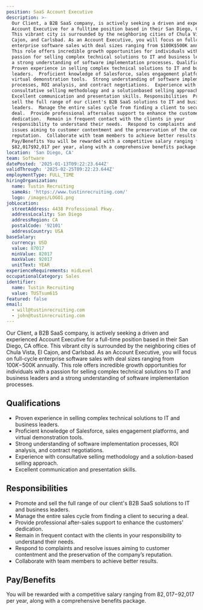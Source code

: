 ```yaml
---
position: SaaS Account Executive
description: >-
  Our Client, a B2B SaaS company, is actively seeking a driven and experienced
  Account Executive for a fulltime position based in their San Diego, CA office.
  This vibrant city is surrounded by the neighboring cities of Chula Vista, El
  Cajon, and Carlsbad. As an Account Executive, you will focus on fullcycle
  enterprise software sales with deal sizes ranging from $100K$500K annually.
  This role offers incredible growth opportunities for individuals with a
  passion for selling complex technical solutions to IT and business leaders and
  a strong understanding of software implementation processes. Qualifications 
  Proven experience in selling complex technical solutions to IT and business
  leaders.  Proficient knowledge of Salesforce, sales engagement platforms, and
  virtual demonstration tools.  Strong understanding of software implementation
  processes, ROI analysis, and contract negotiations.  Experience with
  consultative selling methodology and a solutionbased selling approach. 
  Excellent communication and presentation skills. Responsibilities  Promote and
  sell the full range of our client's B2B SaaS solutions to IT and business
  leaders.  Manage the entire sales cycle from finding a client to securing a
  deal.  Provide professional aftersales support to enhance the customers’
  dedication.  Remain in frequent contact with the clients in your
  responsibility to understand their needs.  Respond to complaints and resolve
  issues aiming to customer contentment and the preservation of the company’s
  reputation.  Collaborate with team members to achieve better results.
  Pay/Benefits You will be rewarded with a competitive salary ranging from
  $82,017$92,017 per year, along with a comprehensive benefits package.
location: 'San Diego, CA'
team: Software
datePosted: '2025-01-13T09:22:23.644Z'
validThrough: '2025-02-25T09:22:23.644Z'
employmentType: FULL_TIME
hiringOrganization:
  name: Tustin Recruiting
  sameAs: 'https://www.tustinrecruiting.com/'
  logo: /images/LOGO1.png
jobLocation:
  streetAddress: 4438 Professional Pkwy.
  addressLocality: San Diego
  addressRegion: CA
  postalCode: '92101'
  addressCountry: USA
baseSalary:
  currency: USD
  value: 87017
  minValue: 82017
  maxValue: 92017
  unitText: YEAR
experienceRequirements: midLevel
occupationalCategory: Sales
identifier:
  name: Tustin Recruiting
  value: TUSTsum615
featured: false
email:
  - will@tustinrecruiting.com
  - john@tustinrecruiting.com
---
```




Our Client, a B2B SaaS company, is actively seeking a driven and experienced Account Executive for a full-time position based in their San Diego, CA office. This vibrant city is surrounded by the neighboring cities of Chula Vista, El Cajon, and Carlsbad. As an Account Executive, you will focus on full-cycle enterprise software sales with deal sizes ranging from $100K-$500K annually. This role offers incredible growth opportunities for individuals with a passion for selling complex technical solutions to IT and business leaders and a strong understanding of software implementation processes.

## Qualifications
- Proven experience in selling complex technical solutions to IT and business leaders.
- Proficient knowledge of Salesforce, sales engagement platforms, and virtual demonstration tools.
- Strong understanding of software implementation processes, ROI analysis, and contract negotiations.
- Experience with consultative selling methodology and a solution-based selling approach.
- Excellent communication and presentation skills.

## Responsibilities
- Promote and sell the full range of our client's B2B SaaS solutions to IT and business leaders.
- Manage the entire sales cycle from finding a client to securing a deal.
- Provide professional after-sales support to enhance the customers’ dedication.
- Remain in frequent contact with the clients in your responsibility to understand their needs.
- Respond to complaints and resolve issues aiming to customer contentment and the preservation of the company’s reputation.
- Collaborate with team members to achieve better results.

## Pay/Benefits
You will be rewarded with a competitive salary ranging from $82,017-$92,017 per year, along with a comprehensive benefits package.
